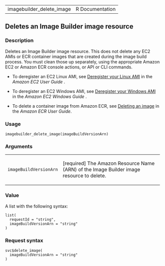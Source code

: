 <table style="width: 100%;">
<tbody>
<tr class="odd">
<td>imagebuilder_delete_image</td>
<td style="text-align: right;">R Documentation</td>
</tr>
</tbody>
</table>

## Deletes an Image Builder image resource

### Description

Deletes an Image Builder image resource. This does not delete any EC2
AMIs or ECR container images that are created during the image build
process. You must clean those up separately, using the appropriate
Amazon EC2 or Amazon ECR console actions, or API or CLI commands.

-   To deregister an EC2 Linux AMI, see [Deregister your Linux
    AMI](https://docs.aws.amazon.com/AWSEC2/latest/UserGuide/deregister-ami.html)
    in the *Amazon EC2 User Guide* .

-   To deregister an EC2 Windows AMI, see [Deregister your Windows
    AMI](https://docs.aws.amazon.com/AWSEC2/latest/WindowsGuide/deregister-ami.html)
    in the *Amazon EC2 Windows Guide* .

-   To delete a container image from Amazon ECR, see [Deleting an
    image](https://docs.aws.amazon.com/AmazonECR/latest/userguide/delete_image.html)
    in the *Amazon ECR User Guide*.

### Usage

    imagebuilder_delete_image(imageBuildVersionArn)

### Arguments

<table>
<colgroup>
<col style="width: 35%" />
<col style="width: 65%" />
</colgroup>
<tbody>
<tr class="odd">
<td><code
id="imagebuilder_delete_image_:_imageBuildVersionArn">imageBuildVersionArn</code></td>
<td><p>[required] The Amazon Resource Name (ARN) of the Image Builder
image resource to delete.</p></td>
</tr>
</tbody>
</table>

### Value

A list with the following syntax:

    list(
      requestId = "string",
      imageBuildVersionArn = "string"
    )

### Request syntax

    svc$delete_image(
      imageBuildVersionArn = "string"
    )
